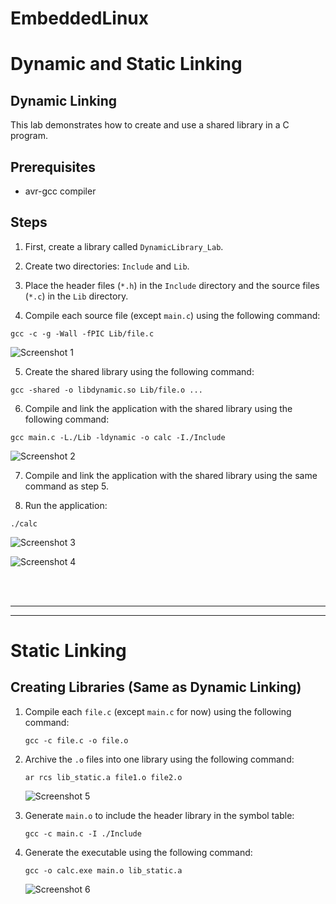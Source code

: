 # EmbeddedLinux
# Dynamic and Static Linking

## Dynamic Linking

This lab demonstrates how to create and use a shared library in a C program.

## Prerequisites
- avr-gcc compiler

## Steps

1. First, create a library called `DynamicLibrary_Lab`.

2. Create two directories: `Include` and `Lib`.

3. Place the header files (`*.h`) in the `Include` directory and the source files (`*.c`) in the `Lib` directory.

4. Compile each source file (except `main.c`) using the following command:
  ```shell
  gcc -c -g -Wall -fPIC Lib/file.c
  ```
![Screenshot 1](screenshots/Screenshota.png)

5. Create the shared library using the following command:
  ```shell
  gcc -shared -o libdynamic.so Lib/file.o ...
  ```


6. Compile and link the application with the shared library using the following command:
  ```shell
  gcc main.c -L./Lib -ldynamic -o calc -I./Include
  ```

 ![Screenshot 2](screenshots/Screenshotb.png)

7. Compile and link the application with the shared library using the same command as step 5.

8. Run the application:
  ```shell
  ./calc
  ```

![Screenshot 3](screenshots/Screenshotc.png)

![Screenshot 4](screenshots/Screenshot4.png)





<br>
<br>



--------------------------------------------------------------------------------------------------------------------------------------------------------------
---------------------------------------------------------------------------------------------------------------------------------------------------------------

# Static Linking

## Creating Libraries (Same as Dynamic Linking)

1. Compile each `file.c` (except `main.c` for now) using the following command:
    ```
    gcc -c file.c -o file.o
    ```

2. Archive the `.o` files into one library using the following command:
    ```
    ar rcs lib_static.a file1.o file2.o
    ```
    ![Screenshot 5](screenshots/Screenshot2a.png)


3. Generate `main.o` to include the header library in the symbol table:
    ```
    gcc -c main.c -I ./Include
    ```

4. Generate the executable using the following command:
    ```
    gcc -o calc.exe main.o lib_static.a
    ```
     ![Screenshot 6](screenshots/Screenshot2b.png)

   


<br>
<br>


